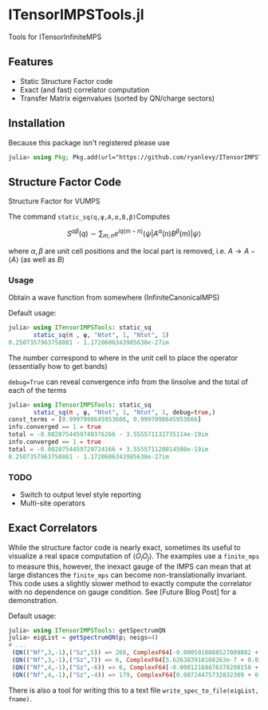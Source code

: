 # ITensorIMPSTools.jl
Tools for ITensorInfiniteMPS

## Features
* Static Structure Factor code
* Exact (and fast) correlator computation
* Transfer Matrix eigenvalues (sorted by QN/charge sectors)

## Installation
Because this package isn't registered please use
```julia
julia> using Pkg; Pkg.add(url="https://github.com/ryanlevy/ITensorIMPSTools.jl")
```

## Structure Factor Code
Structure Factor for VUMPS


The command `static_sq(q,ψ,A,α,B,β)`Computes 

$$
S^{\alpha\beta}(q) \sim \sum_{m,n} e^{iq(m-n)} \langle \psi|A^\alpha(n)B^\beta(m)|\psi\rangle
$$

where $\alpha, \beta$ are unit cell positions and the local part is removed, i.e. $A \to A - \langle A \rangle$ (as well as $B$)

### Usage

Obtain a wave function from somewhere (InfiniteCanonicalMPS)

Default usage:
```julia
julia> using ITensorIMPSTools: static_sq
       static_sq(π , ψ, "Ntot", 1, "Ntot", 1)
0.2507357963758881 - 1.1720606343985638e-27im
```
The number correspond to where in the unit cell to place the operator (essentially how to get bands)

`debug=True` can reveal convergence info from the linsolve and the total of each of the terms

```julia
julia> using ITensorIMPSTools: static_sq
       static_sq(π , ψ, "Ntot", 1, "Ntot", 1, debug=true,)
const_terms = [0.9997998645953666, 0.9997998645953666]
info.converged == 1 = true
total = -0.0020754459740376266 - 3.555571131735114e-19im
info.converged == 1 = true
total = -0.0020754459729724166 + 3.555571120014508e-19im
0.2507357963758881 - 1.1720606343985638e-27im
```

### TODO
- Switch to output level style reporting
- Multi-site operators

## Exact Correlators
While the structure factor code is nearly exact, sometimes its useful to visualize a real space computation of $\langle O_i O_j \rangle$. The examples use a `finite_mps` to measure this,  however, the inexact gauge of the IMPS can mean that at large distances the `finite_mps` can become non-translationally invariant. This code uses a slightly slower method to exactly compute the correlator with no dependence on gauge condition. See [Future Blog Post] for a demonstration. 

Default usage:
```julia
julia> using ITensorIMPSTools: getSpectrumQN
julia> eigList = getSpectrumQN(p; neigs=4)
# ...
 (QN(("Nf",3,-1),("Sz",5)) => 268, ComplexF64[-0.0005918088527009802 + 0.024003123783658695im, -0.0005918088527009802 - 0.024003123783658695im, 0.0005253780255565451 + 0.023955607507603508im, 0.0005253780255565451 - 0.023955607507603508im])
 (QN(("Nf",3,-1),("Sz",7)) => 6, ComplexF64[5.626383910108263e-7 + 0.0im, -2.710505431213761e-20 + 0.0im])
 (QN(("Nf",4,-1),("Sz",-6)) => 6, ComplexF64[-0.00012168676378200158 + 0.0im, 0.0 + 0.0im])
 (QN(("Nf",4,-1),("Sz",-4)) => 179, ComplexF64[0.00724475732832309 + 0.0im, -0.005071919371676677 + 0.0im, -0.004725498423612593 + 0.0im, 0.0034402159774847875 + 0.00014587167219837032im])
```

There is also a tool for writing this to a text file `write_spec_to_file(eigList, fname)`. 
